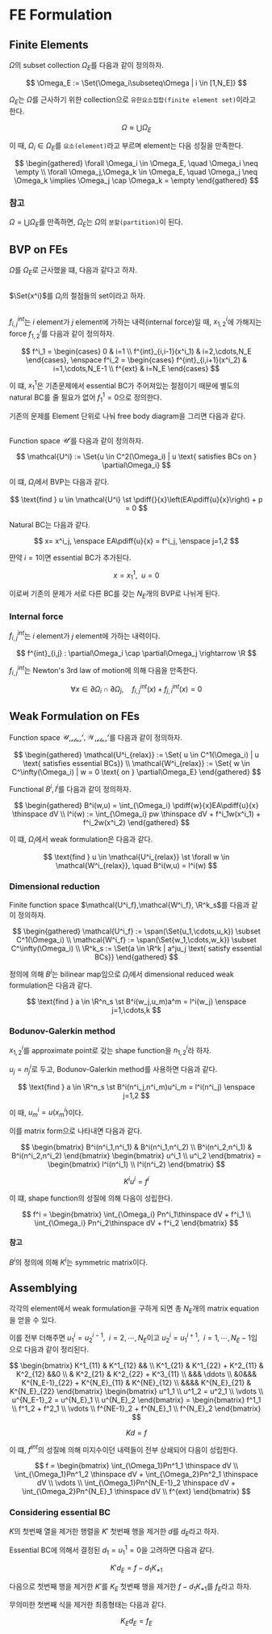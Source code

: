 # FE Formulation
## Finite Elements
$\Omega$의 subset collection $\Omega_E$를 다음과 같이 정의하자.

$$ \Omega_E := \Set{\Omega_i\subseteq\Omega | i \in [1,N_E]} $$

$\Omega_E$는 $\Omega$를 근사하기 위한 collection으로 `유한요소집합(finite element set)`이라고 한다.

$$ \Omega \approx \bigcup \Omega_E $$

이 때, $\Omega_i \in \Omega_E$를 `요소(element)`라고 부르며 element는 다음 성질을 만족한다.

$$ \begin{gathered} \forall \Omega_i \in \Omega_E, \quad \Omega_i \neq \empty \\ \forall \Omega_j,\Omega_k \in \Omega_E, \quad \Omega_j \neq \Omega_k \implies \Omega_j \cap \Omega_k = \empty \end{gathered} $$

### 참고
$\Omega = \bigcup\Omega_E$를 만족하면, $\Omega_E$는 $\Omega$의 `분할(partition)`이 된다.

## BVP on FEs

$\Omega$를 $\Omega_E$로 근사했을 떄, 다음과 같다고 하자.

```{figure} _image/0301.png
```

$\Set{x^i}$를 $\Omega_i$의 절점들의 set이라고 하자.

```{figure} _image/0302.png
```

$f^{int}_{i,j}$는 $i$ element가 $j$ element에 가하는 내력(internal force)일 때, $x^i_{1,2}$에 가해지는 force $f^i_{1,2}$를 다음과 같이 정의하자.

$$ f^i_1 = \begin{cases} 0 & i=1 \\ f^{int}_{i,i-1}(x^i_1) & i=2,\cdots,N_E \end{cases}, \enspace f^i_2 = \begin{cases} f^{int}_{i,i+1}(x^i_2) & i=1,\cdots,N_E-1 \\ f^{ext} & i=N_E \end{cases} $$

이 떄, $x^1_1$은 기존문제에서 essential BC가 주어져있는 절점이기 때문에 별도의 natural BC를 줄 필요가 없어 $f^1_1=0$으로 정의한다.

기존의 문제를 Element 단위로 나눠 free body diagram을 그리면 다음과 같다.

```{figure} _image/0303.png
```

Function space $\mathcal{U^i}$를 다음과 같이 정의하자.

$$ \mathcal{U^i} := \Set{u \in C^2(\Omega_i) | u \text{ satisfies BCs on } \partial\Omega_i} $$

이 떄, $\Omega_i$에서 BVP는 다음과 같다.

$$ \text{find } u \in \mathcal{U^i} \st \pdiff{}{x}\left(EA\pdiff{u}{x}\right) + p = 0 $$

Natural BC는 다음과 같다.

$$ x= x^i_j, \enspace EA\pdiff{u}{x} = f^i_j, \enspace j=1,2 $$

먄약 $i=1$이면 essential BC가 추가된다.

$$ x = x^1_1, \enspace u=0 $$

이로써 기존의 문제가 서로 다른 BC를 갖는 $N_E$개의 BVP로 나뉘게 된다.

### Internal force
$f^{int}_{i,j}$는 $i$ element가 $j$ element에 가하는 내력이다.

$$ f^{int}_{i,j} : \partial\Omega_i \cap \partial\Omega_j \rightarrow \R $$

$f^{int}_{i,j}$는 Newton's 3rd law of motion에 의해 다음을 만족한다.

$$ \forall x \in \partial\Omega_i \cap \partial\Omega_j, \quad f^{int}_{i,j}(x) + f^{int}_{j,i}(x) = 0 $$


## Weak Formulation on FEs
Function space $\mathcal{U^i_{relax}}, \mathcal{W^i_{relax}}$를 다음과 같이 정의하자.

$$ \begin{gathered} \mathcal{U^i_{relax}} := \Set{ u \in C^1(\Omega_i) | u \text{ satisfies essential BCs}} \\ \mathcal{W^i_{relax}} := \Set{ w \in C^\infty(\Omega_i) | w = 0 \text{ on } \partial\Omega_E} \end{gathered} $$

Functional $B^i,l^i$를 다음과 같이 정의하자.

$$ \begin{gathered} B^i(w,u) = \int_{\Omega_i} \pdiff{w}{x}EA\pdiff{u}{x} \thinspace dV \\ l^i(w) := \int_{\Omega_i} pw \thinspace dV + f^i_1w(x^i_1) + f^i_2w(x^i_2) \end{gathered} $$

이 떄, $\Omega_i$에서 weak formulation은 다음과 같다.

$$ \text{find } u \in \mathcal{U^i_{relax}} \st \forall w \in \mathcal{W^i_{relax}}, \quad B^i(w,u) = l^i(w) $$

### Dimensional reduction
Finite function space $\mathcal{U^i_f},\mathcal{W^i_f}, \R^k_s$를 다음과 같이 정의하자.

$$ \begin{gathered} \mathcal{U^i_f} := \span(\Set{u_1,\cdots,u_k}) \subset C^1(\Omega_i) \\ \mathcal{W^i_f} := \span(\Set{w_1,\cdots,w_k}) \subset C^\infty(\Omega_i) \\ \R^k_s := \Set{a \in \R^k | a^ju_j \text{ satisfy essential BCs}} \end{gathered} $$

정의에 의해 $B^i$는 bilinear map임으로 $\Omega_i$에서 dimensional reduced weak formulation은 다음과 같다.

$$ \text{find } a \in \R^n_s \st B^i(w_j,u_m)a^m = l^i(w_j) \enspace j=1,\cdots,k $$

### Bodunov-Galerkin method
$x^i_{1,2}$를 approximate point로 갖는 shape function을 $n^i_{1,2}$라 하자.

$u_j = n^i_j$로 두고, Bodunov-Galerkin method를 사용하면 다음과 같다.

$$ \text{find } a \in \R^n_s \st B^i(n^i_j,n^i_m)u^i_m = l^i(n^i_j) \enspace j=1,2 $$

이 때, $u^i_m = u(x^i_m)$이다.

이를 matrix form으로 나타내면 다음과 같다.

$$ \begin{bmatrix} B^i(n^i_1,n^i_1) & B^i(n^i_1,n^i_2) \\ B^i(n^i_2,n^i_1) & B^i(n^i_2,n^i_2) \end{bmatrix} \begin{bmatrix} u^i_1 \\ u^i_2 \end{bmatrix} = \begin{bmatrix} l^i(n^i_1) \\ l^i(n^i_2) \end{bmatrix} $$

$$ K^iu^i = f^i $$

이 떄, shape function의 성질에 의해 다음이 성립한다.

$$ f^i = \begin{bmatrix} \int_{\Omega_i} Pn^i_1\thinspace dV + f^i_1 \\ \int_{\Omega_i} Pn^i_2\thinspace dV + f^i_2 \end{bmatrix} $$

#### 참고
$B^i$의 정의에 의해 $K^i$는 symmetric matrix이다.

## Assemblying
각각의 element에서 weak formulation을 구하게 되면 총 $N_E$개의 matrix equation을 얻을 수 있다.

이를 전부 더해주면 $u^i_1 = u^{i-1}_2, \enspace i=2,\cdots,N_E$이고 $u^i_2 = u^{i+1}_1, \enspace i=1,\cdots,N_E-1$임으로 다음과 같이 정리된다.

$$ \begin{bmatrix} K^1_{11} & K^1_{12} && \\ K^1_{21} & K^1_{22} + K^2_{11} & K^2_{12} &&0 \\  & K^2_{21} & K^2_{22} + K^3_{11}  \\ &&& \ddots \\ &0&&& K^{N_E-1}_{22} + K^{N_E}_{11} & K^{NE}_{12} \\ &&&& K^{N_E}_{21} & K^{N_E}_{22} \end{bmatrix} \begin{bmatrix} u^1_1 \\ u^1_2 = u^2_1 \\ \vdots \\ u^{N_E-1}_2 = u^{N_E}_1 \\ u^{N_E}_2 \end{bmatrix} = \begin{bmatrix} f^1_1 \\ f^1_2 + f^2_1 \\ \vdots \\ f^{NE-1}_2 + f^{N_E}_1 \\ f^{N_E}_2 \end{bmatrix} $$

$$ K d = f $$

이 떄, $f^{int}$의 성질에 의해 미지수이던 내력들이 전부 상쇄되어 다음이 성립한다.

$$ f = \begin{bmatrix} \int_{\Omega_1}Pn^1_1 \thinspace dV \\ \int_{\Omega_1}Pn^1_2 \thinspace dV + \int_{\Omega_2}Pn^2_1 \thinspace dV \\ \vdots \\ \int_{\Omega_1}Pn^{N_E-1}_2 \thinspace dV + \int_{\Omega_2}Pn^{N_E}_1 \thinspace dV \\ f^{ext}  \end{bmatrix} $$

### Considering essential BC
$K$의 첫번째 열을 제거한 행렬을 $K'$ 첫번째 행을 제거한 $d$를 $d_E$라고 하자.

Essential BC에 의해서 결정된 $d_1 = u^1_1 = 0$을 고려하면 다음과 같다.

$$ K'd_E = f - d_1K_{*1} $$

다음으로 첫번째 행을 제거한 $K'$를 $K_E$ 첫번째 행을 제거한 $f-d_1K_{*1}$를 $f_E$라고 하자.

무의미한 첫번째 식을 제거한 최종형태는 다음과 같다. 

$$ K_Ed_E = f_E $$
